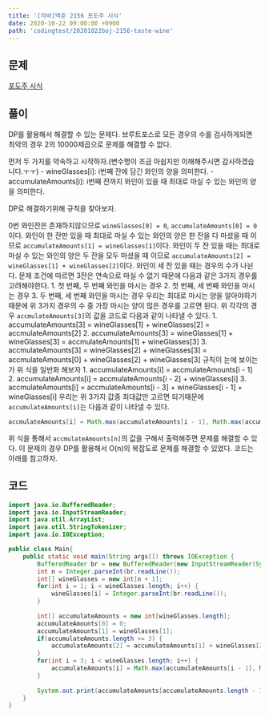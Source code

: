 ```yaml
---
title: '[자바]백준 2156 포도주 시식'
date: 2020-10-22 09:00:00 +0900
path: 'codingtest/20201022boj-2156-taste-wine'
---
```


## 문제

[포도주 시식](https://www.acmicpc.net/problem/2156)

## 풀이

DP를 활용해서 해결할 수 있는 문제다. 브루트포스로 모든 경우의 수를 검사하게되면 최악의 경우 2의 10000제곱으로 문제를 해결할 수 없다.

먼저 두 가지를 약속하고 시작하자.(변수명이 조금 아쉽지만 이해해주시면 감사하겠습니다.ㅜㅜ)
	- wineGlasses[i]: i번째 잔에 담긴 와인의 양을 의미한다.
	- accumulateAmounts[i]: i번째 잔까지 와인이 있을 때 최대로 마실 수 있는 와인의 양을 의미한다.

DP로 해결하기위해 규칙을 찾아보자.

0번 와인잔은 존재하지않으므로 `wineGlasses[0] = 0`, `accumulateAmounts[0] = 0`이다.
와인이 한 잔만 있을 때 최대로 마실 수 있는 와인의 양은 한 잔을 다 마셨을 때 이므로 `accumulateAmounts[1] = wineGlasses[1]`이다.
와인이 두 잔 있을 때는 최대로 마실 수 있는 와인의 양은 두 잔을 모두 마셨을 때 이므로 `accumulateAmounts[2] = wineGlasses[1] + wineGlasses[2]`이다.
와인이 세 잔 있을 때는 경우의 수가 나뉜다. 문제 조건에 따르면 3잔은 연속으로 마실 수 없기 때문에 다음과 같은 3가지 경우를 고려해야한다.
	1. 첫 번째, 두 번째 와인을 마시는 경우
	2. 첫 번째, 세 번째 와인을 마시는 경우
	3. 두 번째, 세 번째 와인을 마시는 경우
우리는 최대로 마시는 양을 알아야하기 때문에 위 3가지 경우의 수 중 가장 마시는 양이 많은 경우를 고르면 된다. 위 각각의 경우 `accmulateAmounts[3]`의 값을 코드로 다음과 같이 나타낼 수 있다.
	1. accumulateAmounts[3] = wineGlasses[1] + wineGlasses[2] = accmulateAmounts[2]
	2. accumulateAmounts[3] = wineGlasses[1] + wineGlasses[3] = accmulateAmounts[1] + wineGlasses[3]
	3. accmulateAmounts[3] = wineGlasses[2] + wineGlasses[3] = accmulateAmounts[0] + wineGlasses[2] + wineGlasses[3]
규칙이 눈에 보이는가 위 식을 일반화 해보자
	1. accumulateAmounts[i] = accmulateAmounts[i - 1]
	2. accumulateAmounts[i] = accmulateAmounts[i - 2] + wineGlasses[i]
	3. accmulateAmounts[i] = accmulateAmounts[i - 3] + wineGlasses[i - 1] + wineGlasses[i]
우리는 위 3가지 값중 최대값만 고르면 되기때문에 `accumulateAmounts[i]`는 다음과 같이 나타낼 수 있다.
```java
accmulateAmounts[i] = Math.max(accumulateAmounts[i - 1], Math.max(accumulateAmounts[i - 2] + wineGlasses[i], accumulateAmounts[i - 3] + wineGlasses[i - 1]+ wineGlasses[i]));
```
위 식을 통해서 `accmulateAmounts[n]`의 값을 구해서 출력해주면 문제를 해결할 수 있다. 이 문제의 경우 DP를 활용해서 O(n)의 복잡도로 문제를 해결할 수 있었다. 코드는 아래를 참고하자.

## 코드

```java
import java.io.BufferedReader;
import java.io.InputStreamReader;
import java.util.ArrayList;
import java.util.StringTokenizer;
import java.io.IOException;

public class Main{
	public static void main(String args[]) throws IOException {
		BufferedReader br = new BufferedReader(new InputStreamReader(System.in));
		int n = Integer.parseInt(br.readLine());
		int[] wineGlasses = new int[n + 1];
		for(int i = 1; i < wineGlasses.length; i++) {
			wineGlasses[i] = Integer.parseInt(br.readLine());
		}
		
		int[] accumulateAmounts = new int[wineGlasses.length];
		accumulateAmounts[0] = 0;
		accumulateAmounts[1] = wineGlasses[1];
		if(accumulateAmounts.length >= 3) {
			accumulateAmounts[2] = accumulateAmounts[1] + wineGlasses[2];
		}
		for(int i = 3; i < wineGlasses.length; i++) {
			accumulateAmounts[i] = Math.max(accumulateAmounts[i - 1], Math.max(accumulateAmounts[i - 2] + wineGlasses[i], accumulateAmounts[i - 3] + wineGlasses[i - 1]+ wineGlasses[i]));
		}
		
		System.out.print(accumulateAmounts[accumulateAmounts.length - 1]);
	}
}
```
